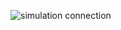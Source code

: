 ![simulation connection](https://user-images.githubusercontent.com/87614111/157002492-d1710885-ebf1-4676-8822-ef5d2e24c61e.JPG)
